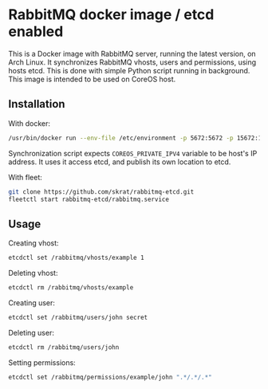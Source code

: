 RabbitMQ docker image / etcd enabled
====================================

This is a Docker image with RabbitMQ server, running the latest version,
on Arch Linux. It synchronizes RabbitMQ vhosts, users and permissions,
using hosts etcd. This is done with simple Python script running in background.
This image is intended to be used on CoreOS host.

Installation
------------

With docker:
```sh
/usr/bin/docker run --env-file /etc/environment -p 5672:5672 -p 15672:15672 skrat/rabbitmq-etcd
```

Synchronization script expects `COREOS_PRIVATE_IPV4` variable to be host's
IP address. It uses it access etcd, and publish its own location to etcd.

With fleet:
```sh
git clone https://github.com/skrat/rabbitmq-etcd.git
fleetctl start rabbitmq-etcd/rabbitmq.service
```

Usage
-----

Creating vhost:
```sh
etcdctl set /rabbitmq/vhosts/example 1
```

Deleting vhost:
```sh
etcdctl rm /rabbitmq/vhosts/example
```

Creating user:
```sh
etcdctl set /rabbitmq/users/john secret
```

Deleting user:
```sh
etcdctl rm /rabbitmq/users/john
```

Setting permissions:
```sh
etcdctl set /rabbitmq/permissions/example/john ".*/.*/.*"
```
